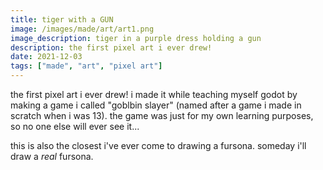 ```yaml
---
title: tiger with a GUN
image: /images/made/art/art1.png
image_description: tiger in a purple dress holding a gun
description: the first pixel art i ever drew!
date: 2021-12-03
tags: ["made", "art", "pixel art"]
---
```

the first pixel art i ever drew! i made it while teaching myself godot by making a game i called "goblbin slayer" (named after a game i made in scratch when i was 13). the game was just for my own learning purposes, so no one else will ever see it...

this is also the closest i've ever come to drawing a fursona. someday i'll draw a *real* fursona.